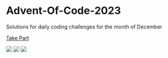 # Advent-Of-Code-2023

Solutions for daily coding challenges for the month of December

[Take Part](https://adventofcode.com/2023)

![](https://img.shields.io/badge/day%20📅-20-blue)
![](https://img.shields.io/badge/stars%20⭐-35-yellow)
![](https://img.shields.io/badge/days%20completed-17-red)
